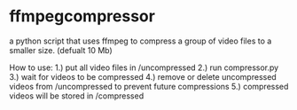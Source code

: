 # ffmpegcompressor
a python script that uses ffmpeg to compress a group of video files to a smaller size. (defualt 10 Mb)

How to use:
1.) put all video files in /uncompressed
2.) run compressor.py
3.) wait for videos to be compressed
4.) remove or delete uncompressed videos from /uncompressed to prevent future compressions
5.) compressed videos will be stored in /compressed
